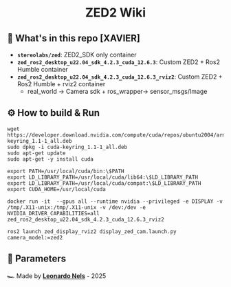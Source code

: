 <div align="center">
    <h1>ZED2 Wiki</h1>
</div>

## :open_file_folder: What's in this repo [XAVIER]
- **`stereolabs/zed`**: ZED2_SDK only container
- **`zed_ros2_desktop_u22.04_sdk_4.2.3_cuda_12.6.3`**: Custom ZED2 + Ros2 Humble container
- **`zed_ros2_desktop_u22.04_sdk_4.2.3_cuda_12.6.3_rviz2`**: Custom ZED2 + Ros2 Humble + rviz2 container
    - real_world → Camera sdk + ros_wrapper→ sensor_msgs/Image

## :gear: How to build & Run
```commandline
wget https://developer.download.nvidia.com/compute/cuda/repos/ubuntu2004/arm64/cuda-keyring_1.1-1_all.deb
sudo dpkg -i cuda-keyring_1.1-1_all.deb
sudo apt-get update
sudo apt-get -y install cuda
```
```commandline
export PATH=/usr/local/cuda/bin:\$PATH
export LD_LIBRARY_PATH=/usr/local/cuda/lib64:\$LD_LIBRARY_PATH
export LD_LIBRARY_PATH=/usr/local/cuda/compat:\$LD_LIBRARY_PATH
export CUDA_HOME=/usr/local/cuda
```
```commandline
docker run -it  --gpus all --runtime nvidia --privileged -e DISPLAY -v /tmp/.X11-unix:/tmp/.X11-unix -v /dev:/dev -e NVIDIA_DRIVER_CAPABILITIES=all zed_ros2_desktop_u22.04_sdk_4.2.3_cuda_12.6.3_rviz2
```
```commandline
ros2 launch zed_display_rviz2 display_zed_cam.launch.py camera_model:=zed2
```


## :abacus: Parameters



🏎️ Made by [**Leonardo Nels**](https://github.com/leonardonels) - 2025
